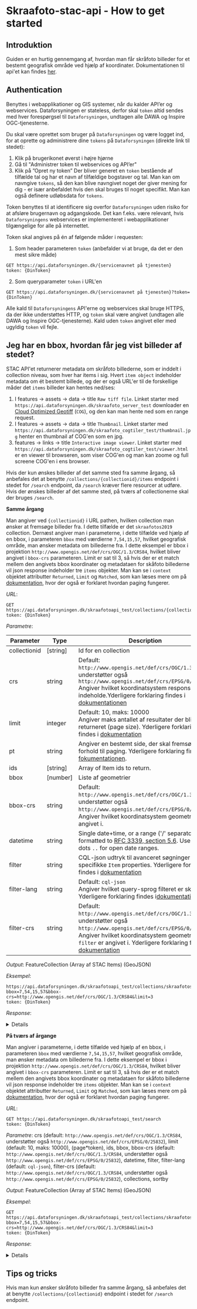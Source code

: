 # Skraafoto-stac-api - How to get started

## Introduktion

Guiden er en hurtig gennemgang af, hvordan man får skråfoto billeder for et bestemt geografisk område ved hjælp af koordinater. Dokumentationen til api'et kan findes [her](https://github.com/Dataforsyningen/skraafoto_stac_public/blob/main/dokumentation.md).

## Authentication
Benyttes i webapplikationer og GIS systemer, når du kalder API’er og webservices. Dataforsyningen er stateless, derfor skal `token` altid sendes med hver forespørgsel til `Dataforsyningen`, undtagen alle DAWA og Inspire OGC-tjenesterne.

Du skal være oprettet som bruger på `Dataforsyningen` og være logget ind, for at oprette og administrere dine `tokens` på `Dataforsyningen` (direkte link til stedet):
1. Klik på brugerikonet øverst i højre hjørne
2. Gå til "Administrer token til webservices og API’er"
3. Klik på ”Opret ny token”
Der bliver generet en `token` bestående af tilfælde tal og har et navn af tilfældige bogstaver og tal. Man kan om navngive `tokens`, så den kan blive navngivet noget der giver mening for dig - er især anbefaldet hvis den skal bruges til noget specifikt. Man kan også definere udløbsdata for `tokens`.

Token benyttes til at identificere sig overfor `Dataforsyningen` uden risiko for at afsløre brugernavn og adgangskode. Det kan f.eks. være relevant, hvis `Dataforsyningens` webservices er implementeret i webapplikationer tilgængelige for alle på internettet.

Token skal angives på én af følgende måder i requesten:
1. Som header parameteren `token` (anbefalder vi at bruge, da det er den mest sikre måde)
```http
GET https://api.dataforsyningen.dk/{servicenavnet på tjenesten}
token: {DinToken}
```
2. Som queryparameter `token` i URL'en
```http
GET https://api.dataforsyningen.dk/{servicenavnet på tjenesten}?token={DinToken}
```

Alle kald til `Dataforsyningens` API'erne og webservices skal bruge HTTPS, da der ikke understøttes HTTP, og `token` skal være angivet (undtagen alle DAWA og Inspire OGC-tjenesterne). Kald uden `token` angivet eller med ugyldig `token` vil fejle.

## Jeg har en bbox, hvordan får jeg vist billeder af stedet?
STAC API'et returnerer metadata om skråfoto billederne, som er inddelt i collection niveau, som hver har items i sig. Hvert `item object` indeholder metadata om ét bestemt billede, og der er også URL'er til de forskellige måder det `items` billeder kan hentes ned/ses:
1. I features -> assets -> data -> title `Raw tiff file`. Linket starter med `https://api.dataforsyningen.dk/skraafoto_server_test` downloader en [Cloud Optimized Geotiff](https://www.cogeo.org) (`COG`), og den kan man hente ned som en range request.
2. I features -> assets -> data -> title `Thumbnail`. Linket starter med `https://api.dataforsyningen.dk/skraafoto_cogtiler_test/thumbnail.jpg` henter en thumbnail af COG'en som en jpg.
3. features -> links -> title `Interactive image viewer`. Linket starter med `https://api.dataforsyningen.dk/skraafoto_cogtiler_test/viewer.html` er en viewer til browseren, som viser COG'en og man kan zoome og full screene COG'en i ens browser.

Hvis der kun ønskes billeder af det samme sted fra samme årgang, så anbefales det at benytte `/collections/{collectionid}/items` endpoint i stedet for `/search` endpoint, da `/search` kræver flere resourcer at udføre.
Hvis der ønskes billeder af det samme sted, på tværs af collectionerne skal der bruges `/search`.

**Samme årgang**

Man angiver ved `{collectionid}` i URL pathen, hvilken collection man ønsker at fremsøge billeder fra. I dette tilfælde er det `skraafotos2019` collection. Dernæst angiver man i parameterne, i dette tilfælde ved hjælp af en bbox, i parameteren `bbox` med værdierne `7,54,15,57`, hvilket geografisk område, man ønsker metadata om billederne fra. I dette eksempel er bbox i projektion `http://www.opengis.net/def/crs/OGC/1.3/CRS84`, hvilket bliver angivet i `bbox-crs` parameteren. Limit er sat til 3, så hvis der er et match mellem den angivets bbox koordinater og metadataen for skåfoto billederne vil json response indeholder tre `items` objekter. Man kan se i `context` objektet attributter `Returned`, `Limit` og `Matched`, som kan læses mere om på [dokumentation](https://github.com/Dataforsyningen/skraafoto_stac_public/blob/main/dokumentation.md#context-extension), hvor der også er forklaret hvordan paging fungerer.

_URL_: 
```http
GET https://api.dataforsyningen.dk/skraafotoapi_test/collections/{collectionid}/items
token: {DinToken}
```

_Parametre_:

| **Parameter** | **Type**   | **Description**                                                                                                                                                                                                                                                                                                                                     |
|---------------|------------|-----------------------------------------------------------------------------------------------------------------------------------------------------------------------------------------------------------------------------------------------------------------------------------------------------------------------------------------------------|
| collectionid  | \[string]  | Id for en collection                                                                                                                                                                                                                                                                                                                                |
| crs           | string     | Default: `http://www.opengis.net/def/crs/OGC/1.3/CRS84`, understøtter også `http://www.opengis.net/def/crs/EPSG/0/25832` <br>Angiver hvilket koordinatsystem response skal indeholde.Yderligere forklaring findes i [dokumentationen](https://github.com/Dataforsyningen/skraafoto_stac_public/blob/main/dokumentation.md#crs-extension) </br> |
| limit         | integer    | Default: 10, maks: 10000 <br>Angiver maks antallet af resultater der bliver returneret (page size). Yderligere forklaring findes i [dokumentation](https://github.com/Dataforsyningen/skraafoto_stac_public/blob/main/dokumentation.md#context-extension) <br/>                                                                                                                     |
| pt            | string     | Angiver en bestemt side, der skal fremsøges i forhold til paging. Yderligere forklaring findes i [fokumentationen](https://github.com/Dataforsyningen/skraafoto_stac_public/blob/main/dokumentation.md#context-extension).                                                                                                                          |
| ids           | \[string]  | Array of Item ids to return.                                                                                                                                                                                                                                                                                                                        |
| bbox          | \[number]  | Liste af geometrier                                                                                                                                                                                                                                                                                                                                 |
| bbox-crs      | string     | Default: `http://www.opengis.net/def/crs/OGC/1.3/CRS84`, understøtter også `http://www.opengis.net/def/crs/EPSG/0/25832`. <br>Angiver hvilket koordinatsystem geometrier er angivet i. </br>                                                                                                                                                        |
| datetime      | string     | Single date+time, or a range ('/' separator), formatted to [RFC 3339, section 5.6](https://tools.ietf.org/html/rfc3339#section-5.6). Use double dots `..` for open date ranges.                                                                                                                                                                     |
| filter        | string     | CQL-json udtryk til avanceret søgninger på specifikke `Item` properties. Yderligere forklaring findes i [dokumentation](https://github.com/Dataforsyningen/skraafoto_stac_public/blob/main/dokumentation.md#filter-extension)                                                                                                                                                       |
| filter-lang   | string     | Default: `cql-json` <br>Angiver hvilket query-sprog filteret er skrevet i. Yderligere forklaring findes i[dokumentation](https://github.com/Dataforsyningen/skraafoto_stac_public/blob/main/dokumentation.md#filter-extension). </br>                                                                                                                                              |
| filter-crs    | string     | Default: `http://www.opengis.net/def/crs/OGC/1.3/CRS84`, understøtter også `http://www.opengis.net/def/crs/EPSG/0/25832`. <br>Angiver hvilket koordinatsystem geometrier `filter` er angivet i. Yderligere forklaring findes i [dokumentation](https://github.com/Dataforsyningen/skraafoto_stac_public/blob/main/dokumentation.md#filter-extension) </br>                         |

_Output_: FeatureCollection (Array af STAC Items) (GeoJSON)  

_Eksempel_: 
```http
https://api.dataforsyningen.dk/skraafotoapi_test/collections/skraafotos2019/items?bbox=7,54,15,57&bbox-crs=http://www.opengis.net/def/crs/OGC/1.3/CRS84&limit=3
token: {DinToken}
```

_Response_:
<details>

```json
{
    "type": "FeatureCollection",
    "features": [
        {
            "type": "Feature",
            "stac_version": "1.0.0",
            "stac_extensions": [
                "https://stac-extensions.github.io/view/v1.0.0/schema.json",
                "https://stac-extensions.github.io/projection/v1.0.0/schema.json",
                "https://raw.githubusercontent.com/stac-extensions/perspective-imagery/main/json-schema/schema.json"
            ],
            "id": "2019_83_37_2_0046_00001113",
            "collection": "skraafotos2019",
            "geometry": {
                "type": "Polygon",
                "coordinates": [
                    [
                        [
                            10.256902168437476,
                            55.31540683597307
                        ],
                        [
                            10.254352853154417,
                            55.325498148133846
                        ],
                        [
                            10.274061541671555,
                            55.32520434258585
                        ],
                        [
                            10.270493845560978,
                            55.31517636484912
                        ],
                        [
                            10.256902168437476,
                            55.31540683597307
                        ]
                    ]
                ]
            },
            "bbox": [
                10.2543528531544,
                55.3151763648491,
                10.2740615416716,
                55.3254981481338
            ],
            "properties": {
                "datetime": "2019-07-10T09:24:28Z",
                "gsd": 0.1,
                "license": "various",
                "platform": "Fixed-wing aircraft",
                "instruments": [
                    "PhaseOne-IXU-RS-1000_RS011017"
                ],
                "providers": [
                    {
                        "name": "MGGP_Aero",
                        "roles": [
                            "producer",
                            "processor"
                        ]
                    },
                    {
                        "url": "https://sdfe.dk/",
                        "name": "SDFE",
                        "roles": [
                            "licensor",
                            "host"
                        ]
                    }
                ],
                "proj:epsg": null,
                "proj:shape": [
                    8578.0,
                    11478.0
                ],
                "direction": "north",
                "estimated_accuracy": 0.01,
                "pers:omega": 45.1494,
                "pers:phi": -0.500588,
                "pers:kappa": -0.368475,
                "pers:perspective_center": [
                    580185.73,
                    6129577.28,
                    1504.27
                ],
                "pers:crs": 25832,
                "pers:vertical_crs": 5799,
                "pers:rotation_matrix": [
                    0.999941154780583,
                    -0.0107293797111696,
                    0.00160230680185256,
                    0.00643081200712992,
                    0.70520627422282,
                    0.708973028720908,
                    -0.00873679764002093,
                    -0.708921004913652,
                    0.705233774828755
                ],
                "pers:interior_orientation": {
                    "camera_id": "PhaseOne-IXU-RS-1000_RS011017",
                    "focal_length": 108.2837,
                    "pixel_spacing": [
                        0.0046,
                        0.0046
                    ],
                    "calibration_date": "2019-02-21",
                    "principal_point_offset": [
                        0.0,
                        0.0
                    ],
                    "sensor_array_dimensions": [
                        11478.0,
                        8578.0
                    ]
                },
                "asset:data": "https://api.dataforsyningen.dk/skraafoto_server_test/COG_oblique_2019/10km_613_58/1km_6131_580/2019_83_37_2_0046_00001113.tif",
                "asset:thumbnail": "https://api.dataforsyningen.dk/skraafoto_cogtiler_test/thumbnail.jpg?url=https%3A%2F%2Fapi.dataforsyningen.dk%2Fskraafoto_server_test%2FCOG_oblique_2019%2F10km_613_58%2F1km_6131_580%2F2019_83_37_2_0046_00001113.tif"
            },
            "links": [
                {
                    "rel": "self",
                    "type": "application/geo+json",
                    "href": "https://api.dataforsyningen.dk/skraafotoapi_test/collections/skraafotos2019/items/2019_83_37_2_0046_00001113"
                },
                {
                    "rel": "parent",
                    "type": "application/json",
                    "href": "https://api.dataforsyningen.dk/skraafotoapi_test/collections/skraafotos2019"
                },
                {
                    "rel": "collection",
                    "type": "application/json",
                    "href": "https://api.dataforsyningen.dk/skraafotoapi_test/collections/skraafotos2019"
                },
                {
                    "rel": "root",
                    "type": "application/json",
                    "href": "https://api.dataforsyningen.dk/skraafotoapi_test/"
                },
                {
                    "rel": "license",
                    "href": "https://sdfe.dk/om-os/vilkaar-og-priser",
                    "type": "text/html; charset=UTF-8",
                    "title": "SDFE license terms"
                },
                {
                    "rel": "alternate",
                    "href": "https://api.dataforsyningen.dk/skraafoto_cogtiler_test/viewer.html?url=https%3A%2F%2Fapi.dataforsyningen.dk%2Fskraafoto_server_test%2FCOG_oblique_2019%2F10km_613_58%2F1km_6131_580%2F2019_83_37_2_0046_00001113.tif",
                    "type": "text/html; charset=UTF-8",
                    "title": "Interactive image viewer"
                }
            ],
            "assets": {
                "data": {
                    "href": "https://api.dataforsyningen.dk/skraafoto_server_test/COG_oblique_2019/10km_613_58/1km_6131_580/2019_83_37_2_0046_00001113.tif",
                    "type": "image/tiff; application=geotiff; profile=cloud-optimized",
                    "roles": [
                        "data"
                    ],
                    "title": "Raw tiff file"
                },
                "thumbnail": {
                    "href": "https://api.dataforsyningen.dk/skraafoto_cogtiler_test/thumbnail.jpg?url=https%3A%2F%2Fapi.dataforsyningen.dk%2Fskraafoto_server_test%2FCOG_oblique_2019%2F10km_613_58%2F1km_6131_580%2F2019_83_37_2_0046_00001113.tif",
                    "type": "image/jpeg",
                    "roles": [
                        "thumbnail"
                    ],
                    "title": "Thumbnail"
                }
            },
            "crs": {
                "type": "name",
                "properties": {
                    "name": "http://www.opengis.net/def/crs/OGC/1.3/CRS84"
                }
            }
        },
        {
            "type": "Feature",
            "stac_version": "1.0.0",
            "stac_extensions": [
                "https://stac-extensions.github.io/view/v1.0.0/schema.json",
                "https://stac-extensions.github.io/projection/v1.0.0/schema.json",
                "https://raw.githubusercontent.com/stac-extensions/perspective-imagery/main/json-schema/schema.json"
            ],
            "id": "2019_83_37_2_0046_00001112",
            "collection": "skraafotos2019",
            "geometry": {
                "type": "Polygon",
                "coordinates": [
                    [
                        [
                            10.256845575470791,
                            55.31262153628505
                        ],
                        [
                            10.254296413824072,
                            55.32271285097639
                        ],
                        [
                            10.27406962443831,
                            55.322508241343854
                        ],
                        [
                            10.270483554894435,
                            55.312390584659546
                        ],
                        [
                            10.256845575470791,
                            55.31262153628505
                        ]
                    ]
                ]
            },
            "bbox": [
                10.2542964138241,
                55.3123905846595,
                10.2740696244383,
                55.3227128509764
            ],
            "properties": {
                "datetime": "2019-07-10T09:24:24Z",
                "gsd": 0.1,
                "license": "various",
                "platform": "Fixed-wing aircraft",
                "instruments": [
                    "PhaseOne-IXU-RS-1000_RS011017"
                ],
                "providers": [
                    {
                        "name": "MGGP_Aero",
                        "roles": [
                            "producer",
                            "processor"
                        ]
                    },
                    {
                        "url": "https://sdfe.dk/",
                        "name": "SDFE",
                        "roles": [
                            "licensor",
                            "host"
                        ]
                    }
                ],
                "proj:epsg": null,
                "proj:shape": [
                    8578.0,
                    11478.0
                ],
                "direction": "north",
                "estimated_accuracy": 0.01,
                "pers:omega": 45.1428,
                "pers:phi": -0.647623,
                "pers:kappa": -0.183337,
                "pers:perspective_center": [
                    580183.39,
                    6129264.44,
                    1503.38
                ],
                "pers:crs": 25832,
                "pers:vertical_crs": 5799,
                "pers:rotation_matrix": [
                    0.99993100089976,
                    -0.0102691995567487,
                    0.00570411956995191,
                    0.00319962447753112,
                    0.70531238857521,
                    0.708889410927779,
                    -0.0113029130230848,
                    -0.708822247155657,
                    0.705296580237277
                ],
                "pers:interior_orientation": {
                    "camera_id": "PhaseOne-IXU-RS-1000_RS011017",
                    "focal_length": 108.2837,
                    "pixel_spacing": [
                        0.0046,
                        0.0046
                    ],
                    "calibration_date": "2019-02-21",
                    "principal_point_offset": [
                        0.0,
                        0.0
                    ],
                    "sensor_array_dimensions": [
                        11478.0,
                        8578.0
                    ]
                },
                "asset:data": "https://api.dataforsyningen.dk/skraafoto_server_test/COG_oblique_2019/10km_613_58/1km_6130_580/2019_83_37_2_0046_00001112.tif",
                "asset:thumbnail": "https://api.dataforsyningen.dk/skraafoto_cogtiler_test/thumbnail.jpg?url=https%3A%2F%2Fapi.dataforsyningen.dk%2Fskraafoto_server_test%2FCOG_oblique_2019%2F10km_613_58%2F1km_6130_580%2F2019_83_37_2_0046_00001112.tif"
            },
            "links": [
                {
                    "rel": "self",
                    "type": "application/geo+json",
                    "href": "https://api.dataforsyningen.dk/skraafotoapi_test/collections/skraafotos2019/items/2019_83_37_2_0046_00001112"
                },
                {
                    "rel": "parent",
                    "type": "application/json",
                    "href": "https://api.dataforsyningen.dk/skraafotoapi_test/collections/skraafotos2019"
                },
                {
                    "rel": "collection",
                    "type": "application/json",
                    "href": "https://api.dataforsyningen.dk/skraafotoapi_test/collections/skraafotos2019"
                },
                {
                    "rel": "root",
                    "type": "application/json",
                    "href": "https://api.dataforsyningen.dk/skraafotoapi_test/"
                },
                {
                    "rel": "license",
                    "href": "https://sdfe.dk/om-os/vilkaar-og-priser",
                    "type": "text/html; charset=UTF-8",
                    "title": "SDFE license terms"
                },
                {
                    "rel": "alternate",
                    "href": "https://api.dataforsyningen.dk/skraafoto_cogtiler_test/viewer.html?url=https%3A%2F%2Fapi.dataforsyningen.dk%2Fskraafoto_server_test%2FCOG_oblique_2019%2F10km_613_58%2F1km_6130_580%2F2019_83_37_2_0046_00001112.tif",
                    "type": "text/html; charset=UTF-8",
                    "title": "Interactive image viewer"
                }
            ],
            "assets": {
                "data": {
                    "href": "https://api.dataforsyningen.dk/skraafoto_server_test/COG_oblique_2019/10km_613_58/1km_6130_580/2019_83_37_2_0046_00001112.tif",
                    "type": "image/tiff; application=geotiff; profile=cloud-optimized",
                    "roles": [
                        "data"
                    ],
                    "title": "Raw tiff file"
                },
                "thumbnail": {
                    "href": "https://api.dataforsyningen.dk/skraafoto_cogtiler_test/thumbnail.jpg?url=https%3A%2F%2Fapi.dataforsyningen.dk%2Fskraafoto_server_test%2FCOG_oblique_2019%2F10km_613_58%2F1km_6130_580%2F2019_83_37_2_0046_00001112.tif",
                    "type": "image/jpeg",
                    "roles": [
                        "thumbnail"
                    ],
                    "title": "Thumbnail"
                }
            },
            "crs": {
                "type": "name",
                "properties": {
                    "name": "http://www.opengis.net/def/crs/OGC/1.3/CRS84"
                }
            }
        },
        {
            "type": "Feature",
            "stac_version": "1.0.0",
            "stac_extensions": [
                "https://stac-extensions.github.io/view/v1.0.0/schema.json",
                "https://stac-extensions.github.io/projection/v1.0.0/schema.json",
                "https://raw.githubusercontent.com/stac-extensions/perspective-imagery/main/json-schema/schema.json"
            ],
            "id": "2019_83_37_2_0046_00001111",
            "collection": "skraafotos2019",
            "geometry": {
                "type": "Polygon",
                "coordinates": [
                    [
                        [
                            10.256675898750547,
                            55.309747531646885
                        ],
                        [
                            10.254142621809663,
                            55.319838685031996
                        ],
                        [
                            10.273801242300337,
                            55.31954542009687
                        ],
                        [
                            10.270249892107573,
                            55.30951725898986
                        ],
                        [
                            10.256675898750547,
                            55.309747531646885
                        ]
                    ]
                ]
            },
            "bbox": [
                10.2541426218097,
                55.3095172589899,
                10.2738012423003,
                55.319838685032
            ],
            "properties": {
                "datetime": "2019-07-10T09:24:19Z",
                "gsd": 0.1,
                "license": "various",
                "platform": "Fixed-wing aircraft",
                "instruments": [
                    "PhaseOne-IXU-RS-1000_RS011017"
                ],
                "providers": [
                    {
                        "name": "MGGP_Aero",
                        "roles": [
                            "producer",
                            "processor"
                        ]
                    },
                    {
                        "url": "https://sdfe.dk/",
                        "name": "SDFE",
                        "roles": [
                            "licensor",
                            "host"
                        ]
                    }
                ],
                "proj:epsg": null,
                "proj:shape": [
                    8578.0,
                    11478.0
                ],
                "direction": "north",
                "estimated_accuracy": 0.01,
                "pers:omega": 45.1192,
                "pers:phi": -0.511871,
                "pers:kappa": -0.349494,
                "pers:perspective_center": [
                    580181.98,
                    6128951.8,
                    1502.34
                ],
                "pers:crs": 25832,
                "pers:vertical_crs": 5799,
                "pers:rotation_matrix": [
                    0.999941490461688,
                    -0.0106343155137821,
                    0.0019816626378911,
                    0.00609953994682159,
                    0.705582922039916,
                    0.708601111866225,
                    -0.00893371511154277,
                    -0.708547564711902,
                    0.705606503141191
                ],
                "pers:interior_orientation": {
                    "camera_id": "PhaseOne-IXU-RS-1000_RS011017",
                    "focal_length": 108.2837,
                    "pixel_spacing": [
                        0.0046,
                        0.0046
                    ],
                    "calibration_date": "2019-02-21",
                    "principal_point_offset": [
                        0.0,
                        0.0
                    ],
                    "sensor_array_dimensions": [
                        11478.0,
                        8578.0
                    ]
                },
                "asset:data": "https://api.dataforsyningen.dk/skraafoto_server_test/COG_oblique_2019/10km_613_58/1km_6130_580/2019_83_37_2_0046_00001111.tif",
                "asset:thumbnail": "https://api.dataforsyningen.dk/skraafoto_cogtiler_test/thumbnail.jpg?url=https%3A%2F%2Fapi.dataforsyningen.dk%2Fskraafoto_server_test%2FCOG_oblique_2019%2F10km_613_58%2F1km_6130_580%2F2019_83_37_2_0046_00001111.tif"
            },
            "links": [
                {
                    "rel": "self",
                    "type": "application/geo+json",
                    "href": "https://api.dataforsyningen.dk/skraafotoapi_test/collections/skraafotos2019/items/2019_83_37_2_0046_00001111"
                },
                {
                    "rel": "parent",
                    "type": "application/json",
                    "href": "https://api.dataforsyningen.dk/skraafotoapi_test/collections/skraafotos2019"
                },
                {
                    "rel": "collection",
                    "type": "application/json",
                    "href": "https://api.dataforsyningen.dk/skraafotoapi_test/collections/skraafotos2019"
                },
                {
                    "rel": "root",
                    "type": "application/json",
                    "href": "https://api.dataforsyningen.dk/skraafotoapi_test/"
                },
                {
                    "rel": "license",
                    "href": "https://sdfe.dk/om-os/vilkaar-og-priser",
                    "type": "text/html; charset=UTF-8",
                    "title": "SDFE license terms"
                },
                {
                    "rel": "alternate",
                    "href": "https://api.dataforsyningen.dk/skraafoto_cogtiler_test/viewer.html?url=https%3A%2F%2Fapi.dataforsyningen.dk%2Fskraafoto_server_test%2FCOG_oblique_2019%2F10km_613_58%2F1km_6130_580%2F2019_83_37_2_0046_00001111.tif",
                    "type": "text/html; charset=UTF-8",
                    "title": "Interactive image viewer"
                }
            ],
            "assets": {
                "data": {
                    "href": "https://api.dataforsyningen.dk/skraafoto_server_test/COG_oblique_2019/10km_613_58/1km_6130_580/2019_83_37_2_0046_00001111.tif",
                    "type": "image/tiff; application=geotiff; profile=cloud-optimized",
                    "roles": [
                        "data"
                    ],
                    "title": "Raw tiff file"
                },
                "thumbnail": {
                    "href": "https://api.dataforsyningen.dk/skraafoto_cogtiler_test/thumbnail.jpg?url=https%3A%2F%2Fapi.dataforsyningen.dk%2Fskraafoto_server_test%2FCOG_oblique_2019%2F10km_613_58%2F1km_6130_580%2F2019_83_37_2_0046_00001111.tif",
                    "type": "image/jpeg",
                    "roles": [
                        "thumbnail"
                    ],
                    "title": "Thumbnail"
                }
            },
            "crs": {
                "type": "name",
                "properties": {
                    "name": "http://www.opengis.net/def/crs/OGC/1.3/CRS84"
                }
            }
        }
    ],
    "links": [
        {
            "rel": "self",
            "type": "application/geo+json",
            "href": "https://api.dataforsyningen.dk/skraafotoapi_test/collections/skraafotos2019/items?bbox=7%2C54%2C15%2C57&bbox-crs=http%3A%2F%2Fwww.opengis.net%2Fdef%2Fcrs%2FOGC%2F1.3%2FCRS84&limit=3",
            "method": "GET",
            "body": false
        },
        {
            "rel": "next",
            "type": "application/geo+json",
            "href": "https://api.dataforsyningen.dk/skraafotoapi_test/collections/skraafotos2019/items?bbox=7%2C54%2C15%2C57&bbox-crs=http%3A%2F%2Fwww.opengis.net%2Fdef%2Fcrs%2FOGC%2F1.3%2FCRS84&limit=3&pt=PmR0OjIwMTktMDctMTAgMTE6MjQ6MTkrMDI6MDB-czoyMDE5XzgzXzM3XzJfMDA0Nl8wMDAwMTExMQ%3D%3D",
            "method": "GET",
            "body": false
        }
    ],
    "context": {
        "returned": 3,
        "limit": 3,
        "matched": 13347
    }
}
```

</details>

**På tværs af årgange**

Man angiver i parameterne, i dette tilfælde ved hjælp af en bbox, i parameteren `bbox` med værdierne `7,54,15,57`, hvilket geografisk område, man ønsker metadata om billederne fra. I dette eksempel er bbox i projektion `http://www.opengis.net/def/crs/OGC/1.3/CRS84`, hvilket bliver angivet i `bbox-crs` parameteren. Limit er sat til 3, så hvis der er et match mellem den angivets bbox koordinater og metadataen for skåfoto billederne vil json response indeholder tre `items` objekter. Man kan se i `context` objektet attributter `Returned`, `Limit` og `Matched`, som kan læses mere om på [dokumentation](https://github.com/Dataforsyningen/skraafoto_stac_public/blob/main/dokumentation.md#context-extension), hvor der også er forklaret hvordan paging fungerer. 

_URL_: 
```http
GET https://api.dataforsyningen.dk/skraafotoapi_test/search
token: {DinToken}
```

_Parametre_: crs (default: `http://www.opengis.net/def/crs/OGC/1.3/CRS84`, understøtter også `http://www.opengis.net/def/crs/EPSG/0/25832`), limit (default: 10, maks: 10000), (page*token), ids, bbox, bbox-crs (default: `http://www.opengis.net/def/crs/OGC/1.3/CRS84`, understøtter også `http://www.opengis.net/def/crs/EPSG/0/25832`), datetime, filter, filter-lang (default: `cql-json`), filter-crs (default: `http://www.opengis.net/def/crs/OGC/1.3/CRS84`, understøtter også `http://www.opengis.net/def/crs/EPSG/0/25832`), collections, sortby

_Output_: FeatureCollection (Array af STAC Items) (GeoJSON)

_Eksempel_: 
```http
GET https://api.dataforsyningen.dk/skraafotoapi_test/collections/skraafotos2019/items?bbox=7,54,15,57&bbox-crs=http://www.opengis.net/def/crs/OGC/1.3/CRS84&limit=3
token: {DinToken}
```

_Response_:
<details>

```json
{
    "type": "FeatureCollection",
    "features": [
        {
            "type": "Feature",
            "stac_version": "1.0.0",
            "stac_extensions": [
                "https://stac-extensions.github.io/view/v1.0.0/schema.json",
                "https://stac-extensions.github.io/projection/v1.0.0/schema.json",
                "https://raw.githubusercontent.com/stac-extensions/perspective-imagery/main/json-schema/schema.json"
            ],
            "id": "2019_83_37_2_0046_00001113",
            "collection": "skraafotos2019",
            "geometry": {
                "type": "Polygon",
                "coordinates": [
                    [
                        [
                            10.256902168437476,
                            55.31540683597307
                        ],
                        [
                            10.254352853154417,
                            55.325498148133846
                        ],
                        [
                            10.274061541671555,
                            55.32520434258585
                        ],
                        [
                            10.270493845560978,
                            55.31517636484912
                        ],
                        [
                            10.256902168437476,
                            55.31540683597307
                        ]
                    ]
                ]
            },
            "bbox": [
                10.2543528531544,
                55.3151763648491,
                10.2740615416716,
                55.3254981481338
            ],
            "properties": {
                "datetime": "2019-07-10T09:24:28Z",
                "gsd": 0.1,
                "license": "various",
                "platform": "Fixed-wing aircraft",
                "instruments": [
                    "PhaseOne-IXU-RS-1000_RS011017"
                ],
                "providers": [
                    {
                        "name": "MGGP_Aero",
                        "roles": [
                            "producer",
                            "processor"
                        ]
                    },
                    {
                        "url": "https://sdfe.dk/",
                        "name": "SDFE",
                        "roles": [
                            "licensor",
                            "host"
                        ]
                    }
                ],
                "proj:epsg": null,
                "proj:shape": [
                    8578.0,
                    11478.0
                ],
                "direction": "north",
                "estimated_accuracy": 0.01,
                "pers:omega": 45.1494,
                "pers:phi": -0.500588,
                "pers:kappa": -0.368475,
                "pers:perspective_center": [
                    580185.73,
                    6129577.28,
                    1504.27
                ],
                "pers:crs": 25832,
                "pers:vertical_crs": 5799,
                "pers:rotation_matrix": [
                    0.999941154780583,
                    -0.0107293797111696,
                    0.00160230680185256,
                    0.00643081200712992,
                    0.70520627422282,
                    0.708973028720908,
                    -0.00873679764002093,
                    -0.708921004913652,
                    0.705233774828755
                ],
                "pers:interior_orientation": {
                    "camera_id": "PhaseOne-IXU-RS-1000_RS011017",
                    "focal_length": 108.2837,
                    "pixel_spacing": [
                        0.0046,
                        0.0046
                    ],
                    "calibration_date": "2019-02-21",
                    "principal_point_offset": [
                        0.0,
                        0.0
                    ],
                    "sensor_array_dimensions": [
                        11478.0,
                        8578.0
                    ]
                },
                "asset:data": "https://api.dataforsyningen.dk/skraafoto_server_test/COG_oblique_2019/10km_613_58/1km_6131_580/2019_83_37_2_0046_00001113.tif",
                "asset:thumbnail": "https://api.dataforsyningen.dk/skraafoto_cogtiler_test/thumbnail.jpg?url=https%3A%2F%2Fapi.dataforsyningen.dk%2Fskraafoto_server_test%2FCOG_oblique_2019%2F10km_613_58%2F1km_6131_580%2F2019_83_37_2_0046_00001113.tif"
            },
            "links": [
                {
                    "rel": "self",
                    "type": "application/geo+json",
                    "href": "https://api.dataforsyningen.dk/skraafotoapi_test/collections/skraafotos2019/items/2019_83_37_2_0046_00001113"
                },
                {
                    "rel": "parent",
                    "type": "application/json",
                    "href": "https://api.dataforsyningen.dk/skraafotoapi_test/collections/skraafotos2019"
                },
                {
                    "rel": "collection",
                    "type": "application/json",
                    "href": "https://api.dataforsyningen.dk/skraafotoapi_test/collections/skraafotos2019"
                },
                {
                    "rel": "root",
                    "type": "application/json",
                    "href": "https://api.dataforsyningen.dk/skraafotoapi_test/"
                },
                {
                    "rel": "license",
                    "href": "https://sdfe.dk/om-os/vilkaar-og-priser",
                    "type": "text/html; charset=UTF-8",
                    "title": "SDFE license terms"
                },
                {
                    "rel": "alternate",
                    "href": "https://api.dataforsyningen.dk/skraafoto_cogtiler_test/viewer.html?url=https%3A%2F%2Fapi.dataforsyningen.dk%2Fskraafoto_server_test%2FCOG_oblique_2019%2F10km_613_58%2F1km_6131_580%2F2019_83_37_2_0046_00001113.tif",
                    "type": "text/html; charset=UTF-8",
                    "title": "Interactive image viewer"
                }
            ],
            "assets": {
                "data": {
                    "href": "https://api.dataforsyningen.dk/skraafoto_server_test/COG_oblique_2019/10km_613_58/1km_6131_580/2019_83_37_2_0046_00001113.tif",
                    "type": "image/tiff; application=geotiff; profile=cloud-optimized",
                    "roles": [
                        "data"
                    ],
                    "title": "Raw tiff file"
                },
                "thumbnail": {
                    "href": "https://api.dataforsyningen.dk/skraafoto_cogtiler_test/thumbnail.jpg?url=https%3A%2F%2Fapi.dataforsyningen.dk%2Fskraafoto_server_test%2FCOG_oblique_2019%2F10km_613_58%2F1km_6131_580%2F2019_83_37_2_0046_00001113.tif",
                    "type": "image/jpeg",
                    "roles": [
                        "thumbnail"
                    ],
                    "title": "Thumbnail"
                }
            },
            "crs": {
                "type": "name",
                "properties": {
                    "name": "http://www.opengis.net/def/crs/OGC/1.3/CRS84"
                }
            }
        },
        {
            "type": "Feature",
            "stac_version": "1.0.0",
            "stac_extensions": [
                "https://stac-extensions.github.io/view/v1.0.0/schema.json",
                "https://stac-extensions.github.io/projection/v1.0.0/schema.json",
                "https://raw.githubusercontent.com/stac-extensions/perspective-imagery/main/json-schema/schema.json"
            ],
            "id": "2019_83_37_2_0046_00001112",
            "collection": "skraafotos2019",
            "geometry": {
                "type": "Polygon",
                "coordinates": [
                    [
                        [
                            10.256845575470791,
                            55.31262153628505
                        ],
                        [
                            10.254296413824072,
                            55.32271285097639
                        ],
                        [
                            10.27406962443831,
                            55.322508241343854
                        ],
                        [
                            10.270483554894435,
                            55.312390584659546
                        ],
                        [
                            10.256845575470791,
                            55.31262153628505
                        ]
                    ]
                ]
            },
            "bbox": [
                10.2542964138241,
                55.3123905846595,
                10.2740696244383,
                55.3227128509764
            ],
            "properties": {
                "datetime": "2019-07-10T09:24:24Z",
                "gsd": 0.1,
                "license": "various",
                "platform": "Fixed-wing aircraft",
                "instruments": [
                    "PhaseOne-IXU-RS-1000_RS011017"
                ],
                "providers": [
                    {
                        "name": "MGGP_Aero",
                        "roles": [
                            "producer",
                            "processor"
                        ]
                    },
                    {
                        "url": "https://sdfe.dk/",
                        "name": "SDFE",
                        "roles": [
                            "licensor",
                            "host"
                        ]
                    }
                ],
                "proj:epsg": null,
                "proj:shape": [
                    8578.0,
                    11478.0
                ],
                "direction": "north",
                "estimated_accuracy": 0.01,
                "pers:omega": 45.1428,
                "pers:phi": -0.647623,
                "pers:kappa": -0.183337,
                "pers:perspective_center": [
                    580183.39,
                    6129264.44,
                    1503.38
                ],
                "pers:crs": 25832,
                "pers:vertical_crs": 5799,
                "pers:rotation_matrix": [
                    0.99993100089976,
                    -0.0102691995567487,
                    0.00570411956995191,
                    0.00319962447753112,
                    0.70531238857521,
                    0.708889410927779,
                    -0.0113029130230848,
                    -0.708822247155657,
                    0.705296580237277
                ],
                "pers:interior_orientation": {
                    "camera_id": "PhaseOne-IXU-RS-1000_RS011017",
                    "focal_length": 108.2837,
                    "pixel_spacing": [
                        0.0046,
                        0.0046
                    ],
                    "calibration_date": "2019-02-21",
                    "principal_point_offset": [
                        0.0,
                        0.0
                    ],
                    "sensor_array_dimensions": [
                        11478.0,
                        8578.0
                    ]
                },
                "asset:data": "https://api.dataforsyningen.dk/skraafoto_server_test/COG_oblique_2019/10km_613_58/1km_6130_580/2019_83_37_2_0046_00001112.tif",
                "asset:thumbnail": "https://api.dataforsyningen.dk/skraafoto_cogtiler_test/thumbnail.jpg?url=https%3A%2F%2Fapi.dataforsyningen.dk%2Fskraafoto_server_test%2FCOG_oblique_2019%2F10km_613_58%2F1km_6130_580%2F2019_83_37_2_0046_00001112.tif"
            },
            "links": [
                {
                    "rel": "self",
                    "type": "application/geo+json",
                    "href": "https://api.dataforsyningen.dk/skraafotoapi_test/collections/skraafotos2019/items/2019_83_37_2_0046_00001112"
                },
                {
                    "rel": "parent",
                    "type": "application/json",
                    "href": "https://api.dataforsyningen.dk/skraafotoapi_test/collections/skraafotos2019"
                },
                {
                    "rel": "collection",
                    "type": "application/json",
                    "href": "https://api.dataforsyningen.dk/skraafotoapi_test/collections/skraafotos2019"
                },
                {
                    "rel": "root",
                    "type": "application/json",
                    "href": "https://api.dataforsyningen.dk/skraafotoapi_test/"
                },
                {
                    "rel": "license",
                    "href": "https://sdfe.dk/om-os/vilkaar-og-priser",
                    "type": "text/html; charset=UTF-8",
                    "title": "SDFE license terms"
                },
                {
                    "rel": "alternate",
                    "href": "https://api.dataforsyningen.dk/skraafoto_cogtiler_test/viewer.html?url=https%3A%2F%2Fapi.dataforsyningen.dk%2Fskraafoto_server_test%2FCOG_oblique_2019%2F10km_613_58%2F1km_6130_580%2F2019_83_37_2_0046_00001112.tif",
                    "type": "text/html; charset=UTF-8",
                    "title": "Interactive image viewer"
                }
            ],
            "assets": {
                "data": {
                    "href": "https://api.dataforsyningen.dk/skraafoto_server_test/COG_oblique_2019/10km_613_58/1km_6130_580/2019_83_37_2_0046_00001112.tif",
                    "type": "image/tiff; application=geotiff; profile=cloud-optimized",
                    "roles": [
                        "data"
                    ],
                    "title": "Raw tiff file"
                },
                "thumbnail": {
                    "href": "https://api.dataforsyningen.dk/skraafoto_cogtiler_test/thumbnail.jpg?url=https%3A%2F%2Fapi.dataforsyningen.dk%2Fskraafoto_server_test%2FCOG_oblique_2019%2F10km_613_58%2F1km_6130_580%2F2019_83_37_2_0046_00001112.tif",
                    "type": "image/jpeg",
                    "roles": [
                        "thumbnail"
                    ],
                    "title": "Thumbnail"
                }
            },
            "crs": {
                "type": "name",
                "properties": {
                    "name": "http://www.opengis.net/def/crs/OGC/1.3/CRS84"
                }
            }
        },
        {
            "type": "Feature",
            "stac_version": "1.0.0",
            "stac_extensions": [
                "https://stac-extensions.github.io/view/v1.0.0/schema.json",
                "https://stac-extensions.github.io/projection/v1.0.0/schema.json",
                "https://raw.githubusercontent.com/stac-extensions/perspective-imagery/main/json-schema/schema.json"
            ],
            "id": "2019_83_37_2_0046_00001111",
            "collection": "skraafotos2019",
            "geometry": {
                "type": "Polygon",
                "coordinates": [
                    [
                        [
                            10.256675898750547,
                            55.309747531646885
                        ],
                        [
                            10.254142621809663,
                            55.319838685031996
                        ],
                        [
                            10.273801242300337,
                            55.31954542009687
                        ],
                        [
                            10.270249892107573,
                            55.30951725898986
                        ],
                        [
                            10.256675898750547,
                            55.309747531646885
                        ]
                    ]
                ]
            },
            "bbox": [
                10.2541426218097,
                55.3095172589899,
                10.2738012423003,
                55.319838685032
            ],
            "properties": {
                "datetime": "2019-07-10T09:24:19Z",
                "gsd": 0.1,
                "license": "various",
                "platform": "Fixed-wing aircraft",
                "instruments": [
                    "PhaseOne-IXU-RS-1000_RS011017"
                ],
                "providers": [
                    {
                        "name": "MGGP_Aero",
                        "roles": [
                            "producer",
                            "processor"
                        ]
                    },
                    {
                        "url": "https://sdfe.dk/",
                        "name": "SDFE",
                        "roles": [
                            "licensor",
                            "host"
                        ]
                    }
                ],
                "proj:epsg": null,
                "proj:shape": [
                    8578.0,
                    11478.0
                ],
                "direction": "north",
                "estimated_accuracy": 0.01,
                "pers:omega": 45.1192,
                "pers:phi": -0.511871,
                "pers:kappa": -0.349494,
                "pers:perspective_center": [
                    580181.98,
                    6128951.8,
                    1502.34
                ],
                "pers:crs": 25832,
                "pers:vertical_crs": 5799,
                "pers:rotation_matrix": [
                    0.999941490461688,
                    -0.0106343155137821,
                    0.0019816626378911,
                    0.00609953994682159,
                    0.705582922039916,
                    0.708601111866225,
                    -0.00893371511154277,
                    -0.708547564711902,
                    0.705606503141191
                ],
                "pers:interior_orientation": {
                    "camera_id": "PhaseOne-IXU-RS-1000_RS011017",
                    "focal_length": 108.2837,
                    "pixel_spacing": [
                        0.0046,
                        0.0046
                    ],
                    "calibration_date": "2019-02-21",
                    "principal_point_offset": [
                        0.0,
                        0.0
                    ],
                    "sensor_array_dimensions": [
                        11478.0,
                        8578.0
                    ]
                },
                "asset:data": "https://api.dataforsyningen.dk/skraafoto_server_test/COG_oblique_2019/10km_613_58/1km_6130_580/2019_83_37_2_0046_00001111.tif",
                "asset:thumbnail": "https://api.dataforsyningen.dk/skraafoto_cogtiler_test/thumbnail.jpg?url=https%3A%2F%2Fapi.dataforsyningen.dk%2Fskraafoto_server_test%2FCOG_oblique_2019%2F10km_613_58%2F1km_6130_580%2F2019_83_37_2_0046_00001111.tif"
            },
            "links": [
                {
                    "rel": "self",
                    "type": "application/geo+json",
                    "href": "https://api.dataforsyningen.dk/skraafotoapi_test/collections/skraafotos2019/items/2019_83_37_2_0046_00001111"
                },
                {
                    "rel": "parent",
                    "type": "application/json",
                    "href": "https://api.dataforsyningen.dk/skraafotoapi_test/collections/skraafotos2019"
                },
                {
                    "rel": "collection",
                    "type": "application/json",
                    "href": "https://api.dataforsyningen.dk/skraafotoapi_test/collections/skraafotos2019"
                },
                {
                    "rel": "root",
                    "type": "application/json",
                    "href": "https://api.dataforsyningen.dk/skraafotoapi_test/"
                },
                {
                    "rel": "license",
                    "href": "https://sdfe.dk/om-os/vilkaar-og-priser",
                    "type": "text/html; charset=UTF-8",
                    "title": "SDFE license terms"
                },
                {
                    "rel": "alternate",
                    "href": "https://api.dataforsyningen.dk/skraafoto_cogtiler_test/viewer.html?url=https%3A%2F%2Fapi.dataforsyningen.dk%2Fskraafoto_server_test%2FCOG_oblique_2019%2F10km_613_58%2F1km_6130_580%2F2019_83_37_2_0046_00001111.tif",
                    "type": "text/html; charset=UTF-8",
                    "title": "Interactive image viewer"
                }
            ],
            "assets": {
                "data": {
                    "href": "https://api.dataforsyningen.dk/skraafoto_server_test/COG_oblique_2019/10km_613_58/1km_6130_580/2019_83_37_2_0046_00001111.tif",
                    "type": "image/tiff; application=geotiff; profile=cloud-optimized",
                    "roles": [
                        "data"
                    ],
                    "title": "Raw tiff file"
                },
                "thumbnail": {
                    "href": "https://api.dataforsyningen.dk/skraafoto_cogtiler_test/thumbnail.jpg?url=https%3A%2F%2Fapi.dataforsyningen.dk%2Fskraafoto_server_test%2FCOG_oblique_2019%2F10km_613_58%2F1km_6130_580%2F2019_83_37_2_0046_00001111.tif",
                    "type": "image/jpeg",
                    "roles": [
                        "thumbnail"
                    ],
                    "title": "Thumbnail"
                }
            },
            "crs": {
                "type": "name",
                "properties": {
                    "name": "http://www.opengis.net/def/crs/OGC/1.3/CRS84"
                }
            }
        }
    ],
    "links": [
        {
            "rel": "self",
            "type": "application/geo+json",
            "href": "https://api.dataforsyningen.dk/skraafotoapi_test/collections/skraafotos2019/items?bbox=7%2C54%2C15%2C57&bbox-crs=http%3A%2F%2Fwww.opengis.net%2Fdef%2Fcrs%2FOGC%2F1.3%2FCRS84&limit=3",
            "method": "GET",
            "body": false
        },
        {
            "rel": "next",
            "type": "application/geo+json",
            "href": "https://api.dataforsyningen.dk/skraafotoapi_test/collections/skraafotos2019/items?bbox=7%2C54%2C15%2C57&bbox-crs=http%3A%2F%2Fwww.opengis.net%2Fdef%2Fcrs%2FOGC%2F1.3%2FCRS84&limit=3&pt=PmR0OjIwMTktMDctMTAgMTE6MjQ6MTkrMDI6MDB-czoyMDE5XzgzXzM3XzJfMDA0Nl8wMDAwMTExMQ%3D%3D",
            "method": "GET",
            "body": false
        }
    ],
    "context": {
        "returned": 3,
        "limit": 3,
        "matched": 13347
    }
}
```

</details>


## Tips og tricks
Hvis man kun ønsker skråfoto billeder fra samme årgang, så anbefales det at benytte  `/collections/{collectionid}` endpoint i stedet for `/search` endpoint.